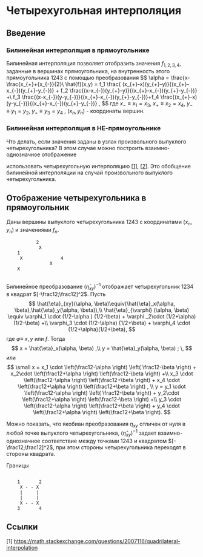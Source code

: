 # Четырехугольная интерполяция

## Введение

### Билинейная интерполяция в прямоугольнике
Билинейная интерполяция позволяет отобразить значения $f_{1,2,3,4}$, заданные  в вершинах прямоугольника, на внутренность этого прямоугольника $1243$ с помощью преобразования
$$
\alpha = \frac{x-\frac{x_{+}+{x_{-}}{2}\\
\hat{f}(x,y) = f_1 \frac{ (x_{+}-x)(y_{+}-y)}{(x_{+}-x_{-})(y_{+}-y_{-})} +
f_2 \frac{(x-x_{-})(y_{+}-y)}{(x_{+}-x_{-})(y_{+}-y_{-})} +\\
f_3 \frac{(x-x_{-})(y-y_{-})}{(x_{+}-x_{-})(y_{+}-y_{-})}+f_4 \frac{(x_{+}-x)(y-y_{-})}{(x_{+}-x_{-})(y_{+}-y_{-})} ,
$$
где $x_{-}\equiv x_1=x_3$, $x_{+} \equiv x_2=x_4$,  $y_{-} \equiv y_1=y_2$,  $y_{+} \equiv y_3=y_4$ ,  $(x_n,y_n)$ - координаты вершин.

### Билинейная интерполяция в НЕ-прямоугольнике
Что делать, если значения заданы в узлах произвольного  выпуклого четырехугольника? В этом случае можно построить взаимно-однозначное отображение

 использовать четырехугольную интерполяцию [[1]](https://math.stackexchange.com/questions/2007116/quadrilateral-interpolation), [[2]](http://reedbeta.com/blog/quadrilateral-interpolation-part-2/). Это обобщение билинейной интерполяции на случай произвольного выпуклого четырехугольника.

## Отображение четырехугольника в прямоугольник
Даны  вершины выпуклого четырехугольника $1243$  с координатами $(x_n,y_n)$ и значениями $f_n$. 

```ascii
           2
            X                                
    1 
     X              4
                X
    X
   
```

Билинейное преобразование $(\hat{\eta}_{xy})^{-1}$ отображает четырехугольник $1234$ в квадрат $[-\frac12;\frac12]^2$. Пусть
$$
\hat{\eta}_{xy}(\alpha, \beta)\equiv(\hat{\eta}_x(\alpha, \beta),\hat{\eta}_y(\alpha, \beta)),\\
\hat{\eta}_{\varphi} (\alpha, \beta) \equiv
  \varphi_1 \cdot (1/2-\alpha )  (1/2-\beta) +  \varphi _2\cdot (1/2+\alpha) (1/2-\beta)  +\\
  \varphi_3  \cdot (1/2-\alpha) (1/2+\beta)  + \varphi_4 \cdot  (1/2+\alpha)(1/2+\beta),
$$
где $\varphi \equiv$  $x,y$ или $f$. Тогда
$$
x = \hat{\eta}_x(\alpha, \beta) ,\\
y = \hat{\eta}_y(\alpha, \beta) ; \,
$$
или
$$ 
\small
x = 
   x_1 \cdot \left(\frac12-\alpha \right)  \left( \frac12-\beta \right) +
   x_2\cdot \left(\frac12+\alpha \right)   \left(\frac12-\beta \right)  +\\
   x_3  \cdot \left(\frac12-\alpha \right)  \left(\frac12+\beta \right)  + 
   x_4 \cdot  \left(\frac12+\alpha \right) \left(\frac12+\beta \right) , \\
 y = 
   y_1 \cdot \left(\frac12-\alpha \right)  \left( \frac12-\beta \right) +
   y_2\cdot \left(\frac12+\alpha \right)   \left(\frac12-\beta \right)  +\\ 
   y_3  \cdot \left(\frac12-\alpha \right)  \left(\frac12+\beta \right)  + 
   y_4 \cdot  \left(\frac12+\alpha \right) \left(\frac12+\beta \right).
$$

Можно показать, что якобиан преобразования $\eta_{xy}$ отличен от нуля в любой точке выпуклого четырехугольника,   $(\hat{\eta}_{xy})^{-1}$ задает взаимно-однозначное соответствие между точками  $1243$ и квадратом $[-\frac12;\frac12]^2$, при этом стороны четырехугольника переходят в стороны квадрата.


Границы


```ascii

    1       2
     X - - X
     |     |
     |     |
     X - - X
    3       4
   ```


## Ссылки
[1] https://math.stackexchange.com/questions/2007116/quadrilateral-interpolation
<!--stackedit_data:
eyJoaXN0b3J5IjpbMTYyMTUyOTQzNCwyMTA2ODI4NTg1LDEyMj
c5OTc0OTcsLTE0MTkyMDQ1MjQsLTEwNTU1NDk0MjMsLTE5Mjg3
ODIwMjgsNzA5NDM1MTg2LDYwNDQ4NTQ5NSwxNDU5MDE2MjIwLD
E5MTA3MTM1NDcsMjc4OTAzNzUxLDE3ODU4Mzk3NDksLTE5Nzcx
MjUzNDksLTE0NzQ2MDQ2OTAsMTI1ODgxMTU5NCwtMTI2MTAyNz
g1MCwtMTU2NzU1MTQ2MSwzMTc4NjQ0NTUsNDcyNjg1OTk4LDEy
Njk0NDk0MzddfQ==
-->